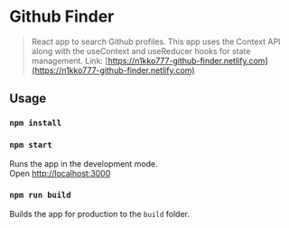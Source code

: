 # Github Finder

> React app to search Github profiles. This app uses the Context API along with the useContext and useReducer hooks for state management. Link: [https://n1kko777-github-finder.netlify.com](https://n1kko777-github-finder.netlify.com)

## Usage

### `npm install`

### `npm start`

Runs the app in the development mode.<br>
Open [http://localhost:3000](http://localhost:3000)

### `npm run build`

Builds the app for production to the `build` folder.<br>
